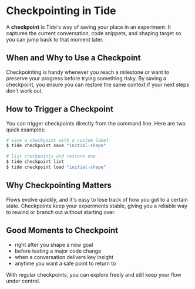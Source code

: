 # Checkpointing in Tide

A **checkpoint** is Tide's way of saving your place in an experiment. It captures the current conversation, code snippets, and shaping target so you can jump back to that moment later.

## When and Why to Use a Checkpoint

Checkpointing is handy whenever you reach a milestone or want to preserve your progress before trying something risky. By saving a checkpoint, you ensure you can restore the same context if your next steps don't work out.

## How to Trigger a Checkpoint

You can trigger checkpoints directly from the command line. Here are two quick examples:

```bash
# save a checkpoint with a custom label
$ tide checkpoint save "initial-shape"

# list checkpoints and restore one
$ tide checkpoint list
$ tide checkpoint load "initial-shape"
```

## Why Checkpointing Matters

Flows evolve quickly, and it's easy to lose track of how you got to a certain state. Checkpoints keep your experiments stable, giving you a reliable way to rewind or branch out without starting over.

## Good Moments to Checkpoint

- right after you shape a new goal
- before testing a major code change
- when a conversation delivers key insight
- anytime you want a safe point to return to

With regular checkpoints, you can explore freely and still keep your flow under control.

